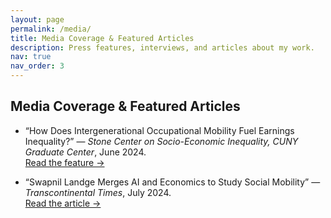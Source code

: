 ```yaml
---
layout: page
permalink: /media/
title: Media Coverage & Featured Articles
description: Press features, interviews, and articles about my work.
nav: true
nav_order: 3
---
```


<!-- _pages/media-coverage.md -->

## Media Coverage & Featured Articles

- “How Does Intergenerational Occupational Mobility Fuel Earnings Inequality?” — *Stone Center on Socio-Economic Inequality, CUNY Graduate Center*, June 2024.  
  [Read the feature →](https://stonecenter.gc.cuny.edu/how-does-intergenerational-occupational-mobility-fuel-earnings-inequality/)

- “Swapnil Landge Merges AI and Economics to Study Social Mobility” — *Transcontinental Times*, July 2024.  
  [Read the article →](https://www.transcontinentaltimes.com/swapnil-landge-cuny-economist/)
